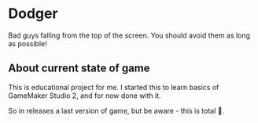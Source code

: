 # Dodger

Bad guys falling from the top of the screen. You should avoid them as long as possible!

## About current state of game

This is educational project for me. I started this to learn basics of GameMaker Studio 2, and for now done with it.

So in releases a last version of game, but be aware - this is total :poop:.
